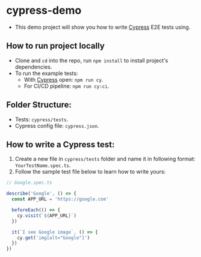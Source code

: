 # cypress-demo

- This demo project will show you how to write [Cypress](https://www.cypress.io/) E2E tests using.

## How to run project locally

- Clone and `cd` into the repo, run `npm install` to install project's dependencies.
- To run the example tests:
  - With [Cypress](https://www.cypress.io/) open: `npm run cy`.
  - For CI/CD pipeline: `npm run cy:ci`.

## Folder Structure:

- Tests: `cypress/tests`.
- Cypress config file: `cypress.json`.

## How to write a Cypress test:

1. Create a new file in `cypress/tests` folder and name it in following format: `YourTestName.spec.ts`.
2. Follow the sample test file below to learn how to write yours:

```typescript
// Google.spec.ts

describe('Google', () => {
  const APP_URL = 'https://google.com'

  beforeEach(() => {
    cy.visit(`${APP_URL}`)
  })

  it(`I see Google image`, () => {
    cy.get('img[alt="Google"]')
  })
})
```
